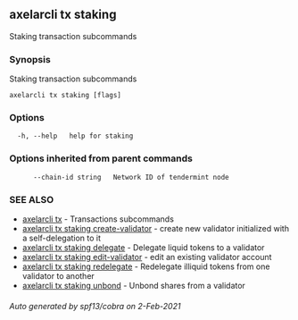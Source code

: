 ## axelarcli tx staking

Staking transaction subcommands

### Synopsis

Staking transaction subcommands

```
axelarcli tx staking [flags]
```

### Options

```
  -h, --help   help for staking
```

### Options inherited from parent commands

```
      --chain-id string   Network ID of tendermint node
```

### SEE ALSO

* [axelarcli tx](axelarcli_tx.md)     - Transactions subcommands
* [axelarcli tx staking create-validator](axelarcli_tx_staking_create-validator.md)     - create new validator
  initialized with a self-delegation to it
* [axelarcli tx staking delegate](axelarcli_tx_staking_delegate.md)     - Delegate liquid tokens to a validator
* [axelarcli tx staking edit-validator](axelarcli_tx_staking_edit-validator.md)     - edit an existing validator account
* [axelarcli tx staking redelegate](axelarcli_tx_staking_redelegate.md)     - Redelegate illiquid tokens from one
  validator to another
* [axelarcli tx staking unbond](axelarcli_tx_staking_unbond.md)     - Unbond shares from a validator

###### Auto generated by spf13/cobra on 2-Feb-2021
